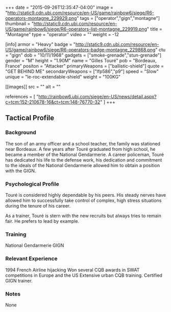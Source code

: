 +++
date = "2015-09-26T12:35:47-04:00"
image = "http://static9.cdn.ubi.com/resource/en-US/game/rainbow6/siege/R6-operators-montagne_229929.png"
tags = ["operator","gign","montagne"]
thumbnail = "http://static9.cdn.ubi.com/resource/en-US/game/rainbow6/siege/R6-operators-list-montagne_229919.png"
title = "Montagne"
type = "operator"
video = ""
weight = -12

[info]
  armor = "Heavy"
  badge = "http://static9.cdn.ubi.com/resource/en-US/game/rainbow6/siege/R6-operators-badge-montagne_229868.png"
  ctu = "gign"
  dob = "10/11/1968"
  gadgets = ["smoke-grenade","stun-grenade"]
  gender = "M"
  height = "1.90M"
  name = "Gilles Touré"
  pob = "Bordeaux, France"
  positon = "Attacker"
  primaryWeapons = ["ballistic-shield"]
  quote = "GET BEHIND ME"
  secondaryWeapons = ["lfp586","p9"]
  speed = "Slow"
  unique = "le-roc-extendable-shield"
  weight = "100KG"

[[images]]
  src = ""
  alt = ""

references = [
  "http://rainbow6.ubi.com/siege/en-US/news/detail.aspx?c=tcm:152-210678-16&ct=tcm:148-76770-32"
]
+++

## Tactical Profile

### Background

The son of an army officer and a school teacher, the family was stationed near Bordeaux. A few years
after Touré graduated from high school, he became a member of the National Gendarmerie. A career
policeman, Touré has dedicated his life to the defense work, his dedication and commitment to the
ideals of the National Gendarmerie allowed him to obtain a position with the GIGN.

### Psychological Profile

Touré is considered highly dependable by his peers. His steady nerves have allowed him to successfully
take control of complex, high stress situations during the tenure of his career.

As a trainer, Touré is stern with the new recruits but always tries to remain fair. He prefers to lead
by example.

### Training

National Gendarmerie
GIGN

### Relevant Experience

1994 French Airline hijacking
Won several CQB awards in SWAT competitions in Europe and the US
Extensive urban CQB training.
Certified GIGN trainer.

### Notes

None
